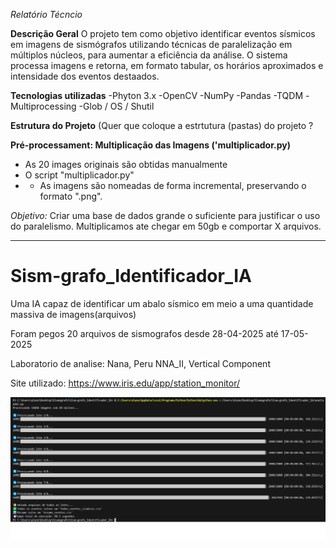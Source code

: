 *Relatório Técncio*

**Descrição Geral**
O projeto tem como objetivo identificar eventos sísmicos em imagens de sismógrafos utilizando técnicas de paralelização em múltiplos núcleos, para aumentar a eficiência da análise. O sistema processa imagens e retorna, em formato tabular, os horários aproximados e intensidade dos eventos destaados.

**Tecnologias utilizadas**
-Phyton 3.x
-OpenCV
-NumPy
-Pandas
-TQDM
-Multiprocessing
-Glob / OS / Shutil

**Estrutura do Projeto**
(Quer que coloque a estrtutura (pastas) do projeto ?

**Pré-processament: Multiplicação das Imagens ('multiplicador.py)**
- As 20 images originais são obtidas manualmente
- O script "multiplicador.py"
- - As imagens são nomeadas de forma incremental, preservando o formato ".png".
  
 *Objetivo:* Criar uma base de dados grande o suficiente para justificar o uso do paralelismo. Multiplicamos ate chegar em 50gb e comportar X arquivos.

---------------------------------------------------------------------------------------------------------------------------------------------------------------------------
# Sism-grafo_Identificador_IA
Uma IA capaz de identificar um abalo sísmico em meio a uma quantidade massiva de imagens(arquivos)

Foram pegos 20 arquivos de sismografos desde 28-04-2025 até 17-05-2025

Laboratorio de analise: Nana, Peru NNA_II, Vertical Component

Site utilizado: https://www.iris.edu/app/station_monitor/

![multiparelelismo](imagens_me/resultado.png)
